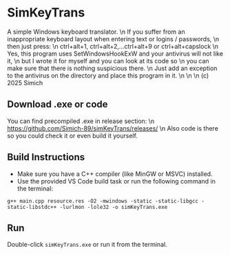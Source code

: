 # SimKeyTrans

A simple Windows keyboard translator. \n
If you suffer from an inappropriate keyboard layout when entering text or logins / passwords, \n
then just press: \n
ctrl+alt+1, ctrl+alt+2,...ctrl+alt+9 or ctrl+alt+capslock \n
Yes, this program uses SetWindowsHookExW and your antivirus will not like it, \n
but I wrote it for myself and you can look at its code so \n
you can make sure that there is nothing suspicious there. \n
Just add an exception to the antivirus on the directory and place this program in it. \n
 \n \n
(c) 2025 Simich

## Download .exe or code
You can find precompiled .exe in release section: \n
https://github.com/Simich-89/simKeyTrans/releases/ \n
Also code is there so you could check it or even build it yourself.

## Build Instructions

- Make sure you have a C++ compiler (like MinGW or MSVC) installed.
- Use the provided VS Code build task or run the following command in the terminal:

```
g++ main.cpp resource.res -O2 -mwindows -static -static-libgcc -static-libstdc++ -lurlmon -lole32 -o simKeyTrans.exe  
```

## Run

Double-click `simKeyTrans.exe` or run it from the terminal.

